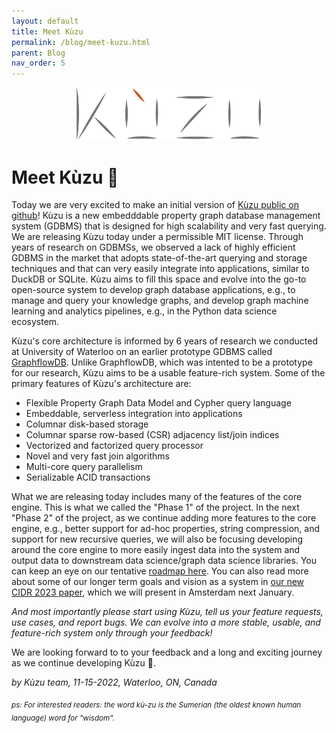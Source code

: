 ```yaml
---
layout: default
title: Meet Kùzu
permalink: /blog/meet-kuzu.html
parent: Blog
nav_order: 5
---
```


<p align="center">
  <a href="https://github.com/kuzudb/kuzu"><img src="/img/kuzu-logo.png" width="300"></a>
</p>

<p align="center">
  <a href="https://github.com/kuzudb/kuzu" class="btn fs-5 mb-4 mb-md-0"><i class="fa-brands fa-github"></i></a>
  <a href="https://join.slack.com/t/kuzudb/shared_invite/zt-1n67h736q-E3AFGSI4w~ljlFMYr3_Sjg" class="btn fs-5 mb-4 mb-md-0"><i class="fa-brands fa-slack"></i></a>
  <a href="https://twitter.com/kuzudb" class="btn fs-5 mb-4 mb-md-0"><i class="fa-brands fa-twitter"></i></a>
</p>


# Meet Kùzu 🤗

Today we are very excited to make an initial version of [Kùzu public on github](https://github.com/kuzudb/kuzu)! 
Kùzu is a new embedddable property graph database management system (GDBMS) that is 
designed for high scalability and very fast querying. We are releasing 
Kùzu today under a permissible MIT license. Through years of research on GDBMSs, we observed a lack of
highly efficient GDBMS in the market that adopts state-of-the-art 
querying and storage techniques and that can very easily integrate into applications, 
similar to DuckDB or SQLite. Kùzu aims to fill this space and evolve into the 
go-to open-source system to develop
graph database applications, e.g., to manage and query your knowledge graphs, 
and develop graph machine learning and analytics pipelines, 
e.g., in the Python data science ecosystem. 

Kùzu's core architecture is informed by 6 years of research we conducted 
at University of Waterloo on an earlier prototype GDBMS called [GraphflowDB](http://graphflow.io/). 
Unlike GraphflowDB, which was intented to be a prototype for our research, Kùzu aims to be
a usable feature-rich system. Some of the primary features of Kùzu's  architecture are:
   - Flexible Property Graph Data Model and Cypher query language
   - Embeddable, serverless integration into applications
   - Columnar disk-based storage
   - Columnar sparse row-based (CSR) adjacency list/join indices
   - Vectorized and factorized query processor
   - Novel and very fast join algorithms
   - Multi-core query parallelism
   - Serializable ACID transactions

What we are releasing today includes many of the features of the core engine. This is what we
called the "Phase 1" of the project. In the next "Phase 2" of the project, as we continue adding 
more features to the core engine, e.g., better support for ad-hoc properties, string compression,
and support for new recursive queries, we will also be focusing developing around the core engine
to more easily ingest data into the system and output data to downstream data science/graph data science
libraries. You can keep an eye on our tentative [roadmap here](https://github.com/kuzudb/kuzu/issues/981). 
You can also read more about some of our longer term goals and vision as a system
in [our new CIDR 2023 paper](https://cs.uwaterloo.ca/~ssalihog/papers/kuzu-tr.pdf), 
which we will present in Amsterdam next January. 

*And most importantly please start using Kùzu, tell us your feature requests, use cases, and report bugs. We can evolve into a
more stable, usable, and feature-rich system only through your feedback!* 

We are looking forward to to your feedback and a long and exciting journey as we continue developing Kùzu 🤗. 

*by Kùzu team, 11-15-2022, Waterloo, ON, Canada*

<sub>*ps: For interested readers: the word kù-zu is the Sumerian (the oldest known human language) word for "wisdom".*</sub>
